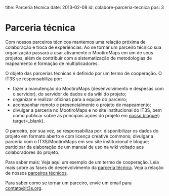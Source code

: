 title: Parceria técnica
date: 2013-02-08
id: colabore-parceria-tecnica
pos: 3

Parceria técnica
================

Com nossos parceiros técnicos mantemos uma relação próxima de colaboração e troca de experiências. Ao se tornar um parceiro técnico sua organização passará a usar ativamente o MootiroMaps em um de seus projetos, além de contribuir com a sistematização de metodologias de mapeamento e formação de multiplicadores.

O objeto das parcerias técnicas é definido por um termo de cooperação. O IT3S se responsabiliza por:

  * fazer a manutenção do MootiroMaps (desenvolvimento e despesas com o servidor), do servidor de dados e da wiki do projeto;
  * organizar e realizar oficinas para a equipe do parceiro;
  * acompanhar remoto e presencialmente o projeto de mapeamento;
  * divulgar a parceria no MootiroMaps e no site institucional do IT3S, bem como publicar sobre as principais ações do projeto em [nosso blogue](http://blog.mootiro.org){: target=_blank}.

O parceiro, por sua vez, se responsabiliza por:
disponibilizar os dados do projeto em formato aberto e com licença creative commons;
divulgar a parceria com o IT3S/MootiroMaps em seu site institucional e blogue;
participar da elaboração de um manual de uso na wiki voltado aos colaboradores do projeto.

Para saber mais:
Veja aqui um exemplo de um termo de cooperação.
Leia mais sobre as fases de desenvolvimento da [parceria técnica](/Parcerias/Parceiros_tecnicos).
Veja a relação de nossos [parceiros técnicos](/Parcerias/Parceiros_tecnicos).

Para saber como se tornar um parceiro, envie um email para <contato@it3s.org>.

